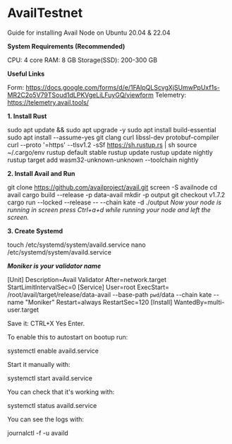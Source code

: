 # AvailTestnet
Guide for installing Avail Node on Ubuntu 20.04 &amp; 22.04

**System Requirements (Recommended)**

CPU: 4 core
RAM: 8 GB
Storage(SSD): 200-300 GB

**Useful Links**

Form: https://docs.google.com/forms/d/e/1FAIpQLScvgXjSUmwPpUxf1s-MR2C2o5V79TSoud1dLPKVgeLiLFuyGQ/viewform
Telemetry: https://telemetry.avail.tools/

**1. Install Rust**

sudo apt update && sudo apt upgrade -y
sudo apt install build-essential
sudo apt install --assume-yes git clang curl libssl-dev protobuf-compiler
curl --proto '=https' --tlsv1.2 -sSf https://sh.rustup.rs | sh
source ~/.cargo/env
rustup default stable
rustup update
rustup update nightly
rustup target add wasm32-unknown-unknown --toolchain nightly

**2. Install Avail and Run**

git clone https://github.com/availproject/avail.git
screen -S availnode 
cd avail
cargo build --release -p data-avail
mkdir -p output
git checkout v1.7.2
cargo run --locked --release -- --chain kate -d ./output
*Now your node is running in screen press Ctrl+a+d while running your node and left the screen.*

**3. Create Systemd**

touch /etc/systemd/system/availd.service
nano /etc/systemd/system/availd.service

***Moniker is your validator name***

[Unit] 
Description=Avail Validator
After=network.target
StartLimitIntervalSec=0
[Service] 
User=root 
ExecStart= /root/avail/target/release/data-avail --base-path `pwd`/data --chain kate --name "Moniker"
Restart=always 
RestartSec=120
[Install] 
WantedBy=multi-user.target

Save it: CTRL+X Yes Enter.


To enable this to autostart on bootup run:

systemctl enable availd.service

Start it manually with:

systemctl start availd.service

You can check that it's working with:

systemctl status availd.service

You can see the logs with:

journalctl -f -u availd




